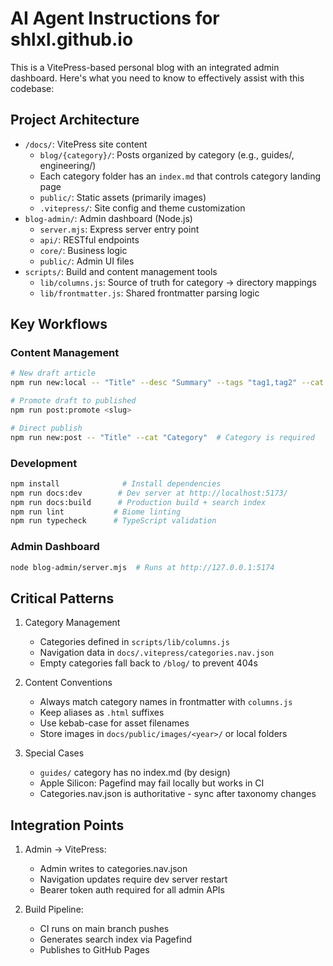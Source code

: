 # AI Agent Instructions for shlxl.github.io

This is a VitePress-based personal blog with an integrated admin dashboard. Here's what you need to know to effectively assist with this codebase:

## Project Architecture

- `/docs/`: VitePress site content
  - `blog/{category}/`: Posts organized by category (e.g., guides/, engineering/)
  - Each category folder has an `index.md` that controls category landing page
  - `public/`: Static assets (primarily images)
  - `.vitepress/`: Site config and theme customization
- `blog-admin/`: Admin dashboard (Node.js)
  - `server.mjs`: Express server entry point
  - `api/`: RESTful endpoints
  - `core/`: Business logic
  - `public/`: Admin UI files
- `scripts/`: Build and content management tools
  - `lib/columns.js`: Source of truth for category → directory mappings
  - `lib/frontmatter.js`: Shared frontmatter parsing logic

## Key Workflows

### Content Management
```bash
# New draft article
npm run new:local -- "Title" --desc "Summary" --tags "tag1,tag2" --cat "Category"

# Promote draft to published
npm run post:promote <slug>

# Direct publish
npm run new:post -- "Title" --cat "Category"  # Category is required
```

### Development
```bash
npm install              # Install dependencies
npm run docs:dev        # Dev server at http://localhost:5173/
npm run docs:build      # Production build + search index
npm run lint           # Biome linting
npm run typecheck      # TypeScript validation
```

### Admin Dashboard
```bash
node blog-admin/server.mjs  # Runs at http://127.0.0.1:5174
```

## Critical Patterns

1. Category Management
   - Categories defined in `scripts/lib/columns.js`
   - Navigation data in `docs/.vitepress/categories.nav.json`
   - Empty categories fall back to `/blog/` to prevent 404s

2. Content Conventions
   - Always match category names in frontmatter with `columns.js`
   - Keep aliases as `.html` suffixes
   - Use kebab-case for asset filenames
   - Store images in `docs/public/images/<year>/` or local folders

3. Special Cases
   - `guides/` category has no index.md (by design)
   - Apple Silicon: Pagefind may fail locally but works in CI
   - Categories.nav.json is authoritative - sync after taxonomy changes

## Integration Points

1. Admin → VitePress:
   - Admin writes to categories.nav.json
   - Navigation updates require dev server restart
   - Bearer token auth required for all admin APIs

2. Build Pipeline:
   - CI runs on main branch pushes
   - Generates search index via Pagefind
   - Publishes to GitHub Pages